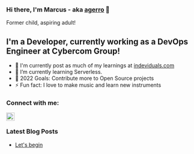 ### Hi there, I'm Marcus - aka [agerro][website] 👋

Former child, aspiring adult!

## I'm a Developer, currently working as a DevOps Engineer at Cybercom Group!

- 🔭 I'm currently post as much of my learnings at [indeviduals.com][website]
- 🌱 I’m currently learning Serverless.
- 🥅 2022 Goals: Contribute more to Open Source projects
- ⚡ Fun fact: I love to make music and learn new instruments

### Connect with me:

[<img align="left" alt="agerro | Instagram" width="22px" src="https://cdn.jsdelivr.net/npm/simple-icons@v3/icons/instagram.svg" />][instagram]

<br />

### Latest Blog Posts

<!-- BLOG-POST-LIST:START -->
- [Let's begin](https://www.indeviduals.com/posts/let-s_begin/)
<!-- BLOG-POST-LIST:END -->

[website]: https://indeviduals.com
[instagram]: https://instagram.com/marcus_alexander_

